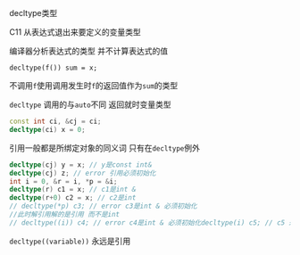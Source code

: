 decltype类型

C11 从表达式退出来要定义的变量类型

编译器分析表达式的类型 并不计算表达式的值

`decltype(f()) sum = x;`

不调用`f`使用调用发生时`f`的返回值作为`sum`的类型

`decltype` 调用的与`auto`不同 返回就时变量类型
```cpp
const int ci, &cj = ci;
decltype(ci) x = 0;
```

引用一般都是所绑定对象的同义词 只有在`decltype`例外
```cpp
decltype(cj) y = x; // y是const int& 
decltype(cj) z; // error 引用必须初始化
int i = 0, &r = i, *p = &i;
decltype(r) c1 = x; // c1是int &
decltype(r+0) c2 = x; // c2是int
// decltype(*p) c3; // error c3是int & 必须初始化
//此时解引用解的是引用 而不是int
// decltype((i)) c4; // error c4是int & 必须初始化decltype(i) c5; // c5 未初始化的int
```
```decltype((variable))``` 永远是引用
